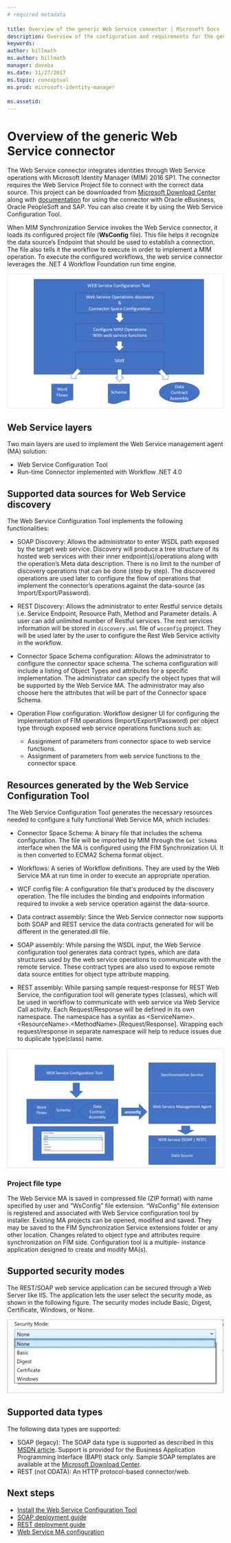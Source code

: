 ```yaml
---
# required metadata

title: Overview of the generic Web Service connector | Microsoft Docs
description: Overview of the configuration and requirements for the generic Web Service connector.
keywords:
author: billmath
ms.author: billmath
manager: daveba
ms.date: 11/27/2017
ms.topic: conceptual
ms.prod: microsoft-identity-manager

ms.assetid: 
---
```


# Overview of the generic Web Service connector

The Web Service connector integrates identities through Web Service operations with Microsoft Identity Manager (MIM) 2016 SP1. The connector requires the Web Service Project file to connect with the correct data source. This project can be downloaded from [Microsoft Download Center](https://go.microsoft.com/fwlink/?LinkID=717495) along with [documentation](https://www.microsoft.com/en-us/download/details.aspx?id=29943) for using the connector with Oracle eBusiness, Oracle PeopleSoft and SAP. You can also create it by using the Web Service Configuration Tool.

When MIM Synchronization Service invokes the Web Service connector, it loads its configured project file (**WsConfig** file). This file helps it recognize the data source’s Endpoint that should be used to establish a connection. The file also tells it the workflow to execute in order to implement a MIM operation. To execute the configured workflows, the web service connector leverages the .NET 4 Workflow Foundation run time engine.

![Workflow](media/microsoft-identity-manager-2016-ma-ws/workflow.png)

## Web Service layers

Two main layers are used to implement the Web Service management agent (MA) solution: 

- Web Service Configuration Tool
- Run-time Connector implemented with Workflow .NET 4.0

## Supported data sources for Web Service discovery

The Web Service Configuration Tool implements the following functionalities:

- SOAP Discovery: Allows the administrator to enter WSDL path exposed by the target web service. Discovery will produce a tree structure of its hosted web services with their inner  endpoint(s)/operations along with the operation’s Meta data description. There is no limit to the number of discovery operations that can be done (step by step). The discovered operations  are used later to configure the flow of operations that implement the connector’s operations against the data-source (as Import/Export/Password).

- REST Discovery: Allows the administrator to enter Restful service details i.e. Service Endpoint, Resource Path, Method and Parameter details. A user can add unlimited number of Restful services. The rest services information will be stored in ```discovery.xml``` file of ```wsconfig``` project. They will be used later by the user to configure the Rest Web Service activity in the workflow.

- Connector Space Schema configuration: Allows the administrator to configure the connector space schema. The schema configuration will include a listing of Object Types and attributes for a specific implementation. The administrator can specify the object types that will be supported by the Web Service MA. The administrator may also choose here the attributes that will be part of the Connector space Schema.

- Operation Flow configuration: Workflow designer UI for configuring the implementation of FIM operations (Import/Export/Password) per object type through exposed web service operations functions such as:

    - Assignment of parameters from connector space to web service functions.
    - Assignment of parameters from web service functions to the connector space.

## Resources generated by the Web Service Configuration Tool

The Web Service Configuration Tool generates the necessary resources needed to configure a fully functional Web Service MA, which includes:

- Connector Space Schema: A binary file that includes the schema configuration. The file will be imported by MIM through the ```Get Schema``` interface when the MA is configured using the FIM Synchronization UI. It is then converted to ECMA2 Schema format object.

- Workflows: A series of Workflow definitions. They are used by the Web Service MA at run time in order to execute an appropriate operation.

- WCF config file: A configuration file that's produced by the discovery operation. The file includes the binding and endpoints information required to invoke a web service operation against the data-source.

- Data contract assembly: Since the Web Service connector now supports both SOAP and REST service the data contracts generated for will be different in the generated.dll file.

- SOAP assembly: While parsing the WSDL input, the Web Service configuration tool generates data contract types, which are data structures used by the web service operations to communicate with the remote service. These contract types are also used to expose remote data source entities for object type attribute mapping.

- REST assembly: While parsing sample request-response for REST Web Service, the configuration tool will generate types (classes), which will be used in workflow to communicate with web service via Web Service Call activity. Each Request/Response will be defined in its own namespace. The namespace has a syntax as \<ServiceName\>.\<ResourceName\>.\<MethodName\>.[Request/Response]. Wrapping each request/response in separate namespace will help to reduce issues due to duplicate type(class) name.

![Workflow](media/microsoft-identity-manager-2016-ma-ws/workflow2.png)

### Project file type

The Web Service MA is saved in compressed file (ZIP format) with name specified by user and “WsConfig” file extension. “WsConfig” file extension is registered and associated with Web Service configuration tool by installer. Existing MA projects can be opened, modified and saved. They may be saved to the FIM Synchronization Service extensions folder or any other location. Changes related to object type and attributes require synchronization on FIM side.  Configuration tool is a multiple- instance application designed to create and modify MA(s).

## Supported security modes

The REST/SOAP web service application can be secured through a Web Server like IIS. The application lets the user select the security mode, as shown in the following figure. The security modes include Basic, Digest, Certificate, Windows, or None.

![Security modes](media/microsoft-identity-manager-2016-ma-ws/security-mode.png)

## Supported data types

The following data types are supported:

- SOAP (legacy): The SOAP data type is supported as described in this [MSDN article](https://msdn.microsoft.com/library/ms995800.aspx). Support is provided for the Business Application Programming Interface (BAPI) stack only. Sample SOAP templates are available at the [Microsoft Download Center](https://www.microsoft.com/en-us/download/details.aspx?id=51495).
- REST (not ODATA): An HTTP protocol-based connector/web.

## Next steps 

- [Install the Web Service Configuration Tool](microsoft-identity-manager-2016-ma-ws-install.md)
- [SOAP deployment guide](microsoft-identity-manager-2016-ma-ws-soap.md)
- [REST deployment guide](microsoft-identity-manager-2016-ma-ws-restgeneric.md)
- [Web Service MA configuration](microsoft-identity-manager-2016-ma-ws-maconfig.md)
